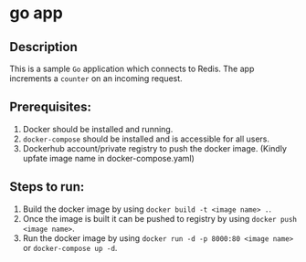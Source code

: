 # go app
## Description

This is a sample `Go` application which connects to Redis. The app increments a `counter` on an incoming request.

## Prerequisites:
1. Docker should be installed and running.
2. `docker-compose` should be installed and is accessible for all users.
3. Dockerhub account/private registry to push the docker image. (Kindly upfate image name in docker-compose.yaml)

## Steps to run:
1. Build the docker image by using `docker build -t <image name> .`.
2. Once the image is built it can be pushed to registry by using `docker push <image name>`.
3. Run the docker image by using `docker run -d -p 8000:80 <image name>` or `docker-compose up -d`.